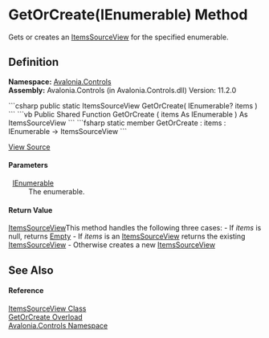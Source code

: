 # GetOrCreate(IEnumerable) Method


Gets or creates an <a href="T_Avalonia_Controls_ItemsSourceView">ItemsSourceView</a> for the specified enumerable.



## Definition
**Namespace:** <a href="N_Avalonia_Controls">Avalonia.Controls</a>  
**Assembly:** Avalonia.Controls (in Avalonia.Controls.dll) Version: 11.2.0

<Tabs groupId="api-code-preview">
<TabItem value="csharp" label="C#">
```csharp
public static ItemsSourceView GetOrCreate(
	IEnumerable? items
)
```
</TabItem>
<TabItem value="vb" label="VB">
```vb
Public Shared Function GetOrCreate ( 
	items As IEnumerable
) As ItemsSourceView
```
</TabItem>
<TabItem value="fsharp" label="F#">
```fsharp
static member GetOrCreate : 
        items : IEnumerable -> ItemsSourceView 
```
</TabItem>
</Tabs>



<a href="https://github.com/AvaloniaUI/Avalonia/tree/master/src/Avalonia.Controls/ItemsSourceView.cs#L152" title="View the source code">View Source</a>



#### Parameters
<dl><dt>  <a href="https://learn.microsoft.com/dotnet/api/system.collections.ienumerable" target="_blank" rel="noopener noreferrer">IEnumerable</a></dt><dd>The enumerable.</dd></dl>

#### Return Value
<a href="T_Avalonia_Controls_ItemsSourceView">ItemsSourceView</a>This method handles the following three cases: - If *items* is null, returns <a href="P_Avalonia_Controls_ItemsSourceView_Empty">Empty</a> - If *items* is an <a href="T_Avalonia_Controls_ItemsSourceView">ItemsSourceView</a> returns the existing <a href="T_Avalonia_Controls_ItemsSourceView">ItemsSourceView</a> - Otherwise creates a new <a href="T_Avalonia_Controls_ItemsSourceView">ItemsSourceView</a>

## See Also


#### Reference
<a href="T_Avalonia_Controls_ItemsSourceView">ItemsSourceView Class</a>  
<a href="Overload_Avalonia_Controls_ItemsSourceView_GetOrCreate">GetOrCreate Overload</a>  
<a href="N_Avalonia_Controls">Avalonia.Controls Namespace</a>  
